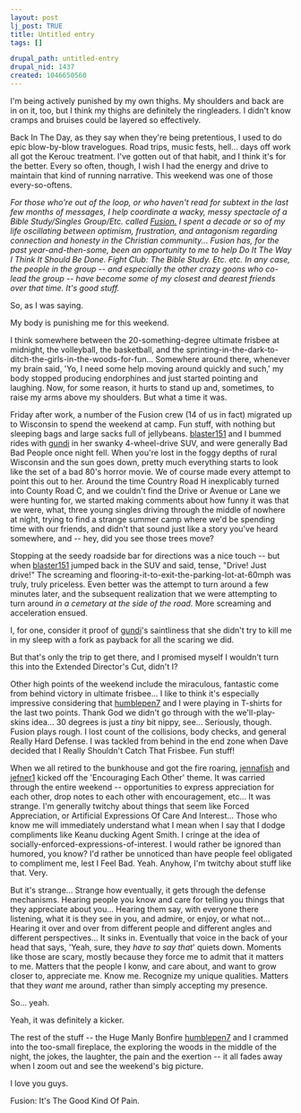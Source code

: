 ```yaml
--- 
layout: post
lj_post: TRUE
title: Untitled entry
tags: []

drupal_path: untitled-entry
drupal_nid: 1437
created: 1046650560
---
```

I'm being actively punished by my own thighs. My shoulders and back are in on it, too, but I think my thighs are definitely the ringleaders. I didn't know cramps and bruises could be layered so effectively.

Back In The Day, as they say when they're being pretentious, I used to do epic blow-by-blow travelogues. Road trips, music fests, hell... days off work all got the Kerouc treatment. I've gotten out of that habit, and I think it's for the better. Every so often, though, I wish I had the energy and drive to maintain that kind of running narrative. This weekend was one of those every-so-oftens.

<i>For those who're out of the loop, or who haven't read for subtext in the last few months of messages, I help coordinate a wacky, messy spectacle of a Bible Study/Singles Group/Etc. called <a href="http://www.fusioncentral.net" target="_blank">Fusion.</a> I spent a decade or so of my life oscillating between optimism, frustration, and antagonism regarding connection and honesty in the Christian community... Fusion has, for the past year-and-then-some, been an opportunity to me to help Do It The Way I Think It Should Be Done. Fight Club: The Bible Study. Etc. etc. In any case, the people in the group -- and especially the other crazy goons who co-lead the group -- have become some of my closest and dearest friends over that time. It's good stuff.</i>

So, as I was saying.

My body is punishing me for this weekend.

I think somewhere between the 20-something-degree ultimate frisbee at midnight, the volleyball, the basketball, and the sprinting-in-the-dark-to-ditch-the-girls-in-the-woods-for-fun... Somewhere around there, whenever my brain said, 'Yo, I need some help moving around quickly and such,' my body stopped producing endorphines and just started pointing and laughing. Now, for some reason, it hurts to stand up and, sometimes, to raise my arms above my shoulders. But what a time it was.

<!--break-->

Friday after work, a number of the Fusion crew (14 of us in fact) migrated up to Wisconsin to spend the weekend at camp. Fun stuff, with nothing but sleeping bags and large sacks full of jellybeans. <a href="http://blaster151.livejournal.com">blaster151</a> and I bummed rides with <a href="http://gundi.livejournal.com">gundi</a> in her swanky 4-wheel-drive SUV, and were generally Bad Bad People once night fell. When you're lost in the foggy depths of rural Wisconsin and the sun goes down, pretty much everything starts to look like the set of a bad 80's horror movie. We of course made every attempt to point this out to her. Around the time Country Road H inexplicably turned into County Road C, and we couldn't find the Drive or Avenue or Lane we were hunting for, we started making comments about how funny it was that we were, what, three young singles driving through the middle of nowhere at night, trying to find a strange summer camp where we'd be spending time with our friends, and didn't that sound just like a story you've heard somewhere, and -- hey, did you see those trees move?

Stopping at the seedy roadside bar for directions was a nice touch -- but when <a href="http://blaster151.livejournal.com">blaster151</a> jumped back in the SUV and said, tense, "Drive! Just drive!"  The screaming and flooring-it-to-exit-the-parking-lot-at-60mph was truly, truly priceless. Even better was the attempt to turn around a few minutes later, and the subsequent realization that we were attempting to turn around <i>in a cemetary at the side of the road.</i> More screaming and acceleration ensued.

I, for one, consider it proof of <a href="http://gundi.livejournal.com">gundi</a>'s saintliness that she didn't try to kill me in my sleep with a fork as payback for all the scaring we did.

But that's only the trip to get there, and I promised myself I wouldn't turn this into the Extended Director's Cut, didn't I?

Other high points of the weekend include the miraculous, fantastic come from behind victory in ultimate frisbee... I like to think it's especially impressive considering that <a href="http://humblepen7.livejournal.com">humblepen7</a> and I were playing in T-shirts for the last two points. Thank God we didn't go through with the we'll-play-skins idea... 30 degrees is just a <i>tiny</i> bit nippy, see... Seriously, though. Fusion plays rough. I lost count of the collisions, body checks, and general Really Hard Defense. I was tackled from behind in the end zone when Dave decided that I Really Shouldn't Catch That Frisbee. Fun stuff!

When we all retired to the bunkhouse and got the fire roaring, <a href="http://jennafish.livejournal.com">jennafish</a> and <a href="http://jefner1.livejournal.com">jefner1</a> kicked off the 'Encouraging Each Other' theme. It was carried through the entire weekend -- opportunities to express appreciation for each other, drop notes to each other with encouragement, etc... It was strange. I'm generally twitchy about things that seem like Forced Appreciation, or Artificial Expressions Of Care And Interest... Those who know me will immediately understand what I mean when I say that I dodge compliments like Keanu ducking Agent Smith. I cringe at the idea of socially-enforced-expressions-of-interest. I would rather be ignored than humored, you know? I'd rather be unnoticed than have people feel obligated to compliment me, lest I Feel Bad. Yeah. Anyhow, I'm twitchy about stuff like that. Very.

But it's strange... Strange how eventually, it gets through the defense mechanisms. Hearing people you know and care for telling you things that they appreciate about you... Hearing them say, with everyone there listening, what it is they see in you, and admire, or enjoy, or what not... Hearing it over and over from different people and different angles and different perspectives... It sinks in. Eventually that voice in the back of your head that says, 'Yeah, sure, they <i>have to say that</i>' quiets down. Moments like those are scary, mostly because they force me to admit that it matters to me. Matters that the people I konw, and care about, and want to grow closer to, appreciate me. Know me. Recognize my unique qualities. Matters that they <i>want</i> me around, rather than simply accepting my presence.

So... yeah.

Yeah, it was definitely a kicker.

The rest of the stuff -- the Huge Manly Bonfire <a href="http://humblepen7.livejournal.com">humblepen7</a> and I crammed into the too-small fireplace, the exploring the woods in the middle of the night, the jokes, the laughter, the pain and the exertion -- it all fades away when I zoom out and see the weekend's big picture.

I love you guys.

Fusion: It's The Good Kind Of Pain.
